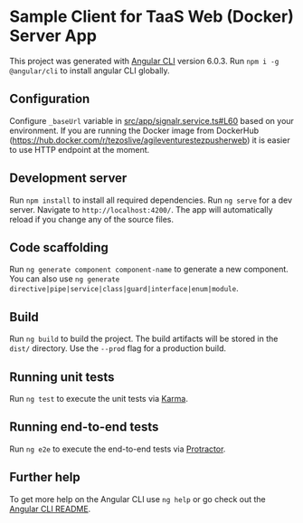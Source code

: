 

# Sample Client for TaaS Web (Docker) Server App

This project was generated with [Angular CLI](https://github.com/angular/angular-cli) version 6.0.3. Run `npm i -g @angular/cli` to install angular CLI globally.

## Configuration 

Configure `_baseUrl` variable in [src/app/signalr.service.ts#L60](https://github.com/agile-ventures/TaaS/blob/79552fdaf3df82d6b311112d6651b8e687ba5864/AgileVentures.TezPusher.SampleClient.Web/src/app/signalr.service.ts#L60) based on your environment. If you are running the Docker image from DockerHub (https://hub.docker.com/r/tezoslive/agileventurestezpusherweb)  it is easier to use HTTP endpoint at the moment.

## Development server

Run `npm install` to install all required dependencies. 
Run `ng serve` for a dev server. Navigate to `http://localhost:4200/`. The app will automatically reload if you change any of the source files.

## Code scaffolding

Run `ng generate component component-name` to generate a new component. You can also use `ng generate directive|pipe|service|class|guard|interface|enum|module`.

## Build

Run `ng build` to build the project. The build artifacts will be stored in the `dist/` directory. Use the `--prod` flag for a production build.

## Running unit tests

Run `ng test` to execute the unit tests via [Karma](https://karma-runner.github.io).

## Running end-to-end tests

Run `ng e2e` to execute the end-to-end tests via [Protractor](http://www.protractortest.org/).

## Further help

To get more help on the Angular CLI use `ng help` or go check out the [Angular CLI README](https://github.com/angular/angular-cli/blob/master/README.md).
